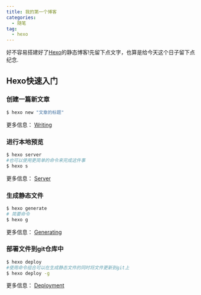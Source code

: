 ```yaml
---
title: 我的第一个博客
categories:
  - 随笔
tag: 
  - hexo
---
```

好不容易搭建好了[Hexo](https://hexo.io/)的静态博客!先留下点文字，也算是给今天这个日子留下点纪念.

## Hexo快速入门

### 创建一篇新文章 

``` bash
$ hexo new "文章的标题"
```

更多信息： [Writing](https://hexo.io/docs/writing.html)

### 进行本地预览 

``` bash
$ hexo server
#也可以使用更简单的命令来完成这件事
$ hexo s
```

更多信息： [Server](https://hexo.io/docs/server.html)

### 生成静态文件 

``` bash
$ hexo generate  
# 简要命令
$ hexo g
```

更多信息： [Generating](https://hexo.io/docs/generating.html)

### 部署文件到git仓库中 

``` bash
$ hexo deploy
#使用命令组合可以在生成静态文件的同时将文件更新到git上
$ hexo deploy -g
```

更多信息： [Deployment](https://hexo.io/docs/deployment.html)
